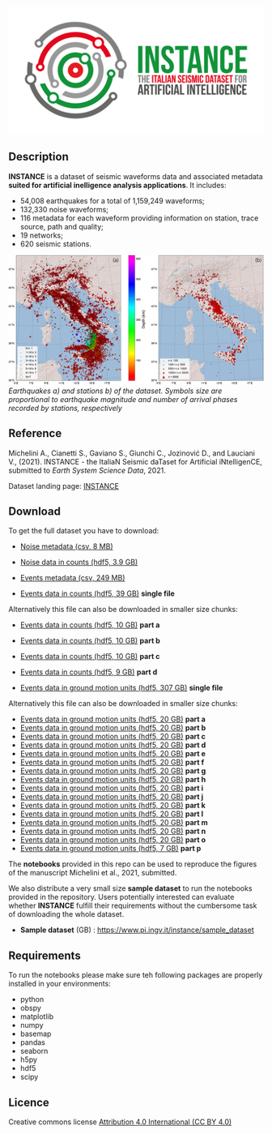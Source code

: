 ![event](docs/logo_color.png)


## Description
**INSTANCE** is a dataset of seismic waveforms data and associated metadata **suited for artificial inelligence analysis applications**. It includes:
* 54,008 earthquakes for a total of 1,159,249 waveforms;
* 132,330 noise waveforms;
* 116 metadata for each waveform providing information on station, trace source, path and quality;
* 19 networks;
* 620 seismic stations.


![maps](docs/Ita_epicenter_station.png)
*Earthquakes a) and stations b) of the dataset. Symbols size are proportional to earthquake magnitude and number of arrival phases recorded by stations, respectively*

## Reference

Michelini A., Cianetti S., Gaviano S., Giunchi C., Jozinović D., and Lauciani V., (2021). INSTANCE - the ItaliaN Seismic daTaset for Artificial iNtelligenCE, submitted to *Earth System Science Data*, 2021.

Dataset landing page: [INSTANCE](https://doi.org/10.13127/instance)

## Download
To get the full dataset you have to download:

* [Noise metadata (csv, 8 MB)](https://doi.org/10.13127/instance) 
* [Noise data in counts (hdf5, 3.9 GB)]()

* [Events metadata (csv, 249 MB)]()
* [Events data in counts (hdf5, 39 GB)]() **single file**  

Alternatively this file can also be downloaded in smaller size chunks:
  * [Events data in counts (hdf5, 10 GB)]() **part a**
  * [Events data in counts (hdf5, 10 GB)]() **part b**
  * [Events data in counts (hdf5, 10 GB)]() **part c**
  * [Events data in counts (hdf5,  9 GB)]() **part d**

* [Events data in ground motion units (hdf5, 307 GB)]() **single file**  

Alternatively this file can also be downloaded in smaller size chunks:
  * [Events data in ground motion units (hdf5, 20 GB)]() **part a**
  * [Events data in ground motion units (hdf5, 20 GB)]() **part b**
  * [Events data in ground motion units (hdf5, 20 GB)]() **part c**   
  * [Events data in ground motion units (hdf5, 20 GB)]() **part d** 
  * [Events data in ground motion units (hdf5, 20 GB)]() **part e**
  * [Events data in ground motion units (hdf5, 20 GB)]() **part f** 
  * [Events data in ground motion units (hdf5, 20 GB)]() **part g** 
  * [Events data in ground motion units (hdf5, 20 GB)]() **part h** 
  * [Events data in ground motion units (hdf5, 20 GB)]() **part i** 
  * [Events data in ground motion units (hdf5, 20 GB)]() **part j** 
  * [Events data in ground motion units (hdf5, 20 GB)]() **part k** 
  * [Events data in ground motion units (hdf5, 20 GB)]() **part l** 
  * [Events data in ground motion units (hdf5, 20 GB)]() **part m** 
  * [Events data in ground motion units (hdf5, 20 GB)]() **part n** 
  * [Events data in ground motion units (hdf5, 20 GB)]() **part o** 
  * [Events data in ground motion units (hdf5,  7 GB)]() **part p** 


The **notebooks** provided in this repo can be used to reproduce the figures of the manuscript Michelini et al., 2021, submitted.

We also distribute a very small size **sample dataset** to run the notebooks provided in the repository. Users potentially interested can evaluate whether **INSTANCE** fulfill their requirements without the cumbersome task of downloading the whole dataset.
* **Sample dataset** (GB) : https://www.pi.ingv.it/instance/sample_dataset



## Requirements
To run the notebooks please make sure teh following packages are properly installed in your environments:
* python 
* obspy
* matplotlib
* numpy
* basemap
* pandas
* seaborn
* h5py
* hdf5
* scipy

## Licence

Creative commons license [Attribution 4.0 International (CC BY 4.0)](https://creativecommons.org/licenses/by/4.0/)